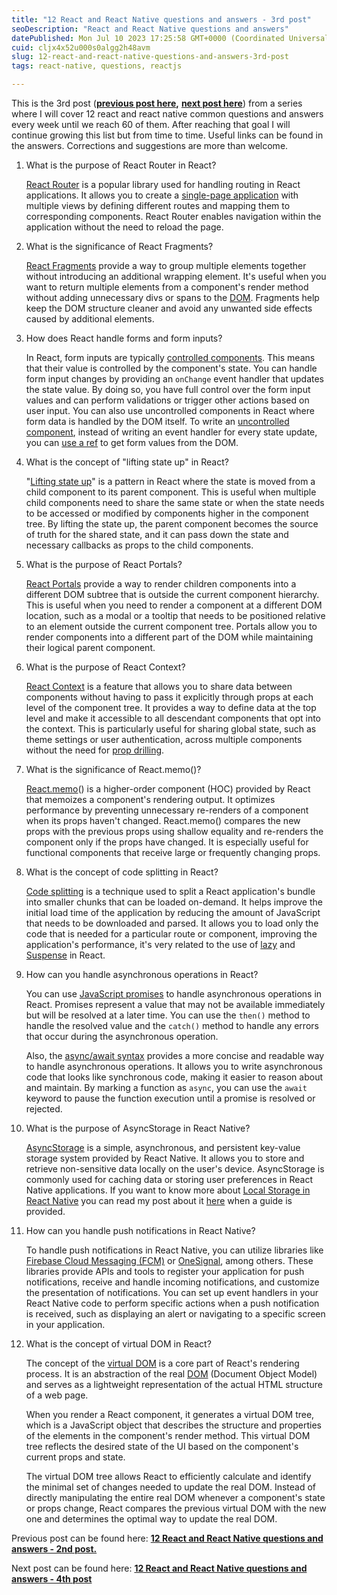 ```yaml
---
title: "12 React and React Native questions and answers - 3rd post"
seoDescription: "React and React Native questions and answers"
datePublished: Mon Jul 10 2023 17:25:58 GMT+0000 (Coordinated Universal Time)
cuid: cljx4x52u000s0algg2h48avm
slug: 12-react-and-react-native-questions-and-answers-3rd-post
tags: react-native, questions, reactjs

---
```


This is the 3rd post ([**previous post here**](https://osiel.hashnode.dev/12-react-and-react-native-questions-and-answers-2nd-post)**,** [**next post here**](https://osiel.hashnode.dev/12-react-and-react-native-questions-and-answers-4th-post)) from a series where I will cover 12 react and react native common questions and answers every week until we reach 60 of them. After reaching that goal I will continue growing this list but from time to time. Useful links can be found in the answers. Corrections and suggestions are more than welcome.

1. What is the purpose of React Router in React?
    
    [React Router](https://reactrouter.com/en/main/start/overview) is a popular library used for handling routing in React applications. It allows you to create a [single-page application](https://developer.mozilla.org/en-US/docs/Glossary/SPA) with multiple views by defining different routes and mapping them to corresponding components. React Router enables navigation within the application without the need to reload the page.
    
2. What is the significance of React Fragments?
    
    [React Fragments](https://react.dev/reference/react/Fragment) provide a way to group multiple elements together without introducing an additional wrapping element. It's useful when you want to return multiple elements from a component's render method without adding unnecessary divs or spans to the [DOM](https://developer.mozilla.org/en-US/docs/Web/API/Document_Object_Model/Introduction). Fragments help keep the DOM structure cleaner and avoid any unwanted side effects caused by additional elements.
    
3. How does React handle forms and form inputs?
    
    In React, form inputs are typically [controlled components](https://legacy.reactjs.org/docs/forms.html#controlled-components). This means that their value is controlled by the component's state. You can handle form input changes by providing an `onChange` event handler that updates the state value. By doing so, you have full control over the form input values and can perform validations or trigger other actions based on user input. You can also use uncontrolled components in React where form data is handled by the DOM itself. To write an [uncontrolled component](https://legacy.reactjs.org/docs/uncontrolled-components.html), instead of writing an event handler for every state update, you can [use a ref](https://legacy.reactjs.org/docs/refs-and-the-dom.html) to get form values from the DOM.
    
4. What is the concept of "lifting state up" in React?
    
    "[Lifting state up](https://react.dev/learn/sharing-state-between-components)" is a pattern in React where the state is moved from a child component to its parent component. This is useful when multiple child components need to share the same state or when the state needs to be accessed or modified by components higher in the component tree. By lifting the state up, the parent component becomes the source of truth for the shared state, and it can pass down the state and necessary callbacks as props to the child components.
    
5. What is the purpose of React Portals?
    
    [React Portals](https://legacy.reactjs.org/docs/portals.html) provide a way to render children components into a different DOM subtree that is outside the current component hierarchy. This is useful when you need to render a component at a different DOM location, such as a modal or a tooltip that needs to be positioned relative to an element outside the current component tree. Portals allow you to render components into a different part of the DOM while maintaining their logical parent component.
    
6. What is the purpose of React Context?
    
    [React Context](https://legacy.reactjs.org/docs/context.html) is a feature that allows you to share data between components without having to pass it explicitly through props at each level of the component tree. It provides a way to define data at the top level and make it accessible to all descendant components that opt into the context. This is particularly useful for sharing global state, such as theme settings or user authentication, across multiple components without the need for [prop drilling](https://react.dev/learn/passing-data-deeply-with-context#the-problem-with-passing-props).
    
7. What is the significance of React.memo()?
    
    [React.memo](https://legacy.reactjs.org/docs/react-api.html#reactmemo)() is a higher-order component (HOC) provided by React that memoizes a component's rendering output. It optimizes performance by preventing unnecessary re-renders of a component when its props haven't changed. React.memo() compares the new props with the previous props using shallow equality and re-renders the component only if the props have changed. It is especially useful for functional components that receive large or frequently changing props.
    
8. What is the concept of code splitting in React?
    
    [Code splitting](https://legacy.reactjs.org/docs/code-splitting.html#gatsby-focus-wrapper) is a technique used to split a React application's bundle into smaller chunks that can be loaded on-demand. It helps improve the initial load time of the application by reducing the amount of JavaScript that needs to be downloaded and parsed. It allows you to load only the code that is needed for a particular route or component, improving the application's performance, it's very related to the use of [lazy](https://react.dev/reference/react/lazy) and [Suspense](https://react.dev/reference/react/Suspense) in React.
    
9. How can you handle asynchronous operations in React?
    
    You can use [JavaScript promises](https://developer.mozilla.org/en-US/docs/Web/JavaScript/Reference/Global_Objects/Promise) to handle asynchronous operations in React. Promises represent a value that may not be available immediately but will be resolved at a later time. You can use the `then()` method to handle the resolved value and the `catch()` method to handle any errors that occur during the asynchronous operation.
    
    Also, the [async/await syntax](https://developer.mozilla.org/en-US/docs/Web/JavaScript/Reference/Statements/async_function) provides a more concise and readable way to handle asynchronous operations. It allows you to write asynchronous code that looks like synchronous code, making it easier to reason about and maintain. By marking a function as `async`, you can use the `await` keyword to pause the function execution until a promise is resolved or rejected.
    
10. What is the purpose of AsyncStorage in React Native?
    
    [AsyncStorage](https://react-native-async-storage.github.io/async-storage/docs/usage) is a simple, asynchronous, and persistent key-value storage system provided by React Native. It allows you to store and retrieve non-sensitive data locally on the user's device. AsyncStorage is commonly used for caching data or storing user preferences in React Native applications. If you want to know more about [Local Storage in React Native](https://osiel.hashnode.dev/local-storage-in-react-native) you can read my post about it [here](https://osiel.hashnode.dev/local-storage-in-react-native) when a guide is provided.
    
11. How can you handle push notifications in React Native?
    
    To handle push notifications in React Native, you can utilize libraries like [Firebase Cloud Messaging (FCM)](https://firebase.google.com/docs/cloud-messaging) or [OneSignal](https://onesignal.com/), among others. These libraries provide APIs and tools to register your application for push notifications, receive and handle incoming notifications, and customize the presentation of notifications. You can set up event handlers in your React Native code to perform specific actions when a push notification is received, such as displaying an alert or navigating to a specific screen in your application.
    
12. What is the concept of virtual DOM in React?
    
    The concept of the [virtual DOM](https://legacy.reactjs.org/docs/faq-internals.html) is a core part of React's rendering process. It is an abstraction of the real [DOM](https://developer.mozilla.org/en-US/docs/Web/API/Document_Object_Model/Introduction) (Document Object Model) and serves as a lightweight representation of the actual HTML structure of a web page.
    
    When you render a React component, it generates a virtual DOM tree, which is a JavaScript object that describes the structure and properties of the elements in the component's render method. This virtual DOM tree reflects the desired state of the UI based on the component's current props and state.
    
    The virtual DOM tree allows React to efficiently calculate and identify the minimal set of changes needed to update the real DOM. Instead of directly manipulating the entire real DOM whenever a component's state or props change, React compares the previous virtual DOM with the new one and determines the optimal way to update the real DOM.
    

Previous post can be found here: [**12 React and React Native questions and answers - 2nd post.**](https://osiel.hashnode.dev/12-react-and-react-native-questions-and-answers-2nd-post)

Next post can be found here: [**12 React and React Native questions and answers - 4th post**](https://osiel.hashnode.dev/12-react-and-react-native-questions-and-answers-4th-post)